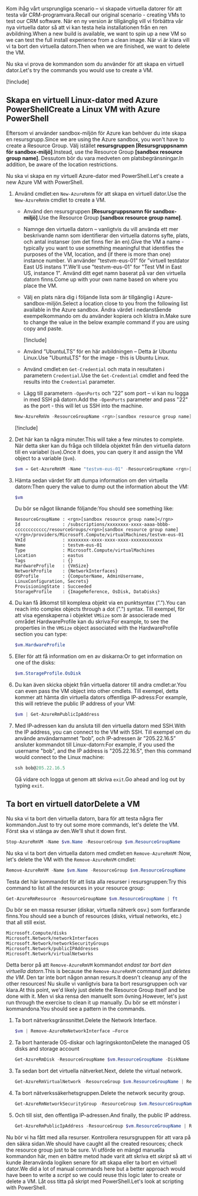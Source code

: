 <span data-ttu-id="ac903-101">Kom ihåg vårt ursprungliga scenario – vi skapade virtuella datorer för att testa vår CRM-programvara.</span><span class="sxs-lookup"><span data-stu-id="ac903-101">Recall our original scenario - creating VMs to test our CRM software.</span></span> <span data-ttu-id="ac903-102">När en ny version är tillgänglig vill vi förbättra vår nya virtuella dator så att vi kan testa hela installationen från en ren avbildning.</span><span class="sxs-lookup"><span data-stu-id="ac903-102">When a new build is available, we want to spin up a new VM so we can test the full install experience from a clean image.</span></span> <span data-ttu-id="ac903-103">När vi är klara vill vi ta bort den virtuella datorn.</span><span class="sxs-lookup"><span data-stu-id="ac903-103">Then when we are finished, we want to delete the VM.</span></span>

<span data-ttu-id="ac903-104">Nu ska vi prova de kommandon som du använder för att skapa en virtuell dator.</span><span class="sxs-lookup"><span data-stu-id="ac903-104">Let's try the commands you would use to create a VM.</span></span>

<!-- Activate the sandbox -->
[!include[](../../../includes/azure-sandbox-activate.md)]

## <a name="create-a-linux-vm-with-azure-powershell"></a><span data-ttu-id="ac903-105">Skapa en virtuell Linux-dator med Azure PowerShell</span><span class="sxs-lookup"><span data-stu-id="ac903-105">Create a Linux VM with Azure PowerShell</span></span>

<span data-ttu-id="ac903-106">Eftersom vi använder sandbox-miljön för Azure kan behöver du inte skapa en resursgrupp.</span><span class="sxs-lookup"><span data-stu-id="ac903-106">Since we are using the Azure sandbox, you won't have to create a Resource Group.</span></span> <span data-ttu-id="ac903-107">Välj istället **resursgruppen<rgn> </rgn>[Resursgruppsnamn för sandbox-miljö]**.</span><span class="sxs-lookup"><span data-stu-id="ac903-107">Instead, use the Resource Group **<rgn>[sandbox resource group name]</rgn>**.</span></span> <span data-ttu-id="ac903-108">Dessutom bör du vara medveten om platsbegränsningar.</span><span class="sxs-lookup"><span data-stu-id="ac903-108">In addition, be aware of the location restrictions.</span></span>

<span data-ttu-id="ac903-109">Nu ska vi skapa en ny virtuell Azure-dator med PowerShell.</span><span class="sxs-lookup"><span data-stu-id="ac903-109">Let's create a new Azure VM with PowerShell.</span></span>

1. <span data-ttu-id="ac903-110">Använd cmdlet:en `New-AzureRmVm` för att skapa en virtuell dator.</span><span class="sxs-lookup"><span data-stu-id="ac903-110">Use the `New-AzureRmVm` cmdlet to create a VM.</span></span>
    - <span data-ttu-id="ac903-111">Använd den resursgruppen **<rgn>[Resursgruppsnamn för sandbox-miljö]</rgn>**.</span><span class="sxs-lookup"><span data-stu-id="ac903-111">Use the Resource Group **<rgn>[sandbox resource group name]</rgn>**.</span></span>
    - <span data-ttu-id="ac903-112">Namnge den virtuella datorn – vanligtvis du vill använda ett mer beskrivande namn som identifierar den virtuella datorns syfte, plats, och antal instanser (om det finns fler än en).</span><span class="sxs-lookup"><span data-stu-id="ac903-112">Give the VM a name - typically you want to use something meaningful that identifies the purposes of the VM, location, and (if there is more than one) instance number.</span></span> <span data-ttu-id="ac903-113">Vi använder ”testvm-eus-01” för ”virtuell testdator East US instans 1”.</span><span class="sxs-lookup"><span data-stu-id="ac903-113">We'll use "testvm-eus-01" for "Test VM in East US, instance 1".</span></span> <span data-ttu-id="ac903-114">Använd ditt eget namn baserat på var den virtuella datorn finns.</span><span class="sxs-lookup"><span data-stu-id="ac903-114">Come up with your own name based on where you place the VM.</span></span>
    - <span data-ttu-id="ac903-115">Välj en plats nära dig i följande lista som är tillgänglig i Azure-sandbox-miljön.</span><span class="sxs-lookup"><span data-stu-id="ac903-115">Select a location close to you from the following list available in the Azure sandbox.</span></span> <span data-ttu-id="ac903-116">Ändra värdet i nedanstående exempelkommando om du använder kopiera och klistra in.</span><span class="sxs-lookup"><span data-stu-id="ac903-116">Make sure to change the value in the below example command if you are using copy and paste.</span></span>

        [!include[](../../../includes/azure-sandbox-regions-note.md)]

    - <span data-ttu-id="ac903-117">Använd ”UbuntuLTS” för en här avbildningen – Detta är Ubuntu Linux.</span><span class="sxs-lookup"><span data-stu-id="ac903-117">Use "UbuntuLTS" for the image - this is Ubuntu Linux.</span></span>
    - <span data-ttu-id="ac903-118">Använd cmdlet:en `Get-Credential` och mata in resultaten i parametern `Credential`.</span><span class="sxs-lookup"><span data-stu-id="ac903-118">Use the `Get-Credential` cmdlet and feed the results into the `Credential` parameter.</span></span>
    - <span data-ttu-id="ac903-119">Lägg till parametern `-OpenPorts` och ”22” som port – vi kan nu logga in med SSH på datorn.</span><span class="sxs-lookup"><span data-stu-id="ac903-119">Add the `-OpenPorts` parameter and pass "22" as the port - this will let us SSH into the machine.</span></span>
 
    ```powershell
    New-AzureRmVm -ResourceGroupName <rgn>[sandbox resource group name]</rgn> -Name "testvm-eus-01" -Credential (Get-Credential) -Location "East US" -Image UbuntuLTS -OpenPorts 22
    ```

    [!include[](../../../includes/azure-cloudshell-copy-paste-tip.md)]
    
1. <span data-ttu-id="ac903-120">Det här kan ta några minuter.</span><span class="sxs-lookup"><span data-stu-id="ac903-120">This will take a few minutes to complete.</span></span> <span data-ttu-id="ac903-121">När detta sker kan du fråga och tilldela objektet från den virtuella datorn till en variabel (`$vm`).</span><span class="sxs-lookup"><span data-stu-id="ac903-121">Once it does, you can query it and assign the VM object to a variable (`$vm`).</span></span>

    ```powershell
    $vm = Get-AzureRmVM -Name "testvm-eus-01" -ResourceGroupName <rgn>[sandbox resource group name]</rgn>
    ```
    
1. <span data-ttu-id="ac903-122">Hämta sedan värdet för att dumpa information om den virtuella datorn:</span><span class="sxs-lookup"><span data-stu-id="ac903-122">Then query the value to dump out the information about the VM:</span></span>

    ```powershell
    $vm
    ```

    <span data-ttu-id="ac903-123">Du bör se något liknande följande:</span><span class="sxs-lookup"><span data-stu-id="ac903-123">You should see something like:</span></span>

    ```output
    ResourceGroupName : <rgn>[sandbox resource group name]</rgn>
    Id                : /subscriptions/xxxxxxxx-xxxx-aaaa-bbbb-cccccccccccc/resourceGroups/<rgn>[sandbox resource group name]</rgn>/providers/Microsoft.Compute/virtualMachines/testvm-eus-01
    VmId              : xxxxxxxx-xxxx-xxxx-xxxx-xxxxxxxxxxxx
    Name              : testvm-eus-01
    Type              : Microsoft.Compute/virtualMachines
    Location          : eastus
    Tags              : {}
    HardwareProfile   : {VmSize}
    NetworkProfile    : {NetworkInterfaces}
    OSProfile         : {ComputerName, AdminUsername, LinuxConfiguration, Secrets}
    ProvisioningState : Succeeded
    StorageProfile    : {ImageReference, OsDisk, DataDisks}
    ```
    
1. <span data-ttu-id="ac903-124">Du kan få åtkomst till komplexa objekt via en punktsyntax (”.”).</span><span class="sxs-lookup"><span data-stu-id="ac903-124">You can reach into complex objects through a dot (".") syntax.</span></span> <span data-ttu-id="ac903-125">Till exempel, för att visa egenskaperna i objektet `VMSize` som är associerade med området HardwareProfile kan du skriva:</span><span class="sxs-lookup"><span data-stu-id="ac903-125">For example, to see the properties in the `VMSize` object associated with the HardwareProfile section you can type:</span></span>

    ```powershell
    $vm.HardwareProfile
    ```

1. <span data-ttu-id="ac903-126">Eller för att få information om en av diskarna:</span><span class="sxs-lookup"><span data-stu-id="ac903-126">Or to get information on one of the disks:</span></span>

    ```powershell
    $vm.StorageProfile.OsDisk
    ```

1. <span data-ttu-id="ac903-127">Du kan även skicka objekt från virtuella datorer till andra cmdlet:ar.</span><span class="sxs-lookup"><span data-stu-id="ac903-127">You can even pass the VM object into other cmdlets.</span></span> <span data-ttu-id="ac903-128">Till exempel, detta kommer att hämta din virtuella dators offentliga IP-adress:</span><span class="sxs-lookup"><span data-stu-id="ac903-128">For example, this will retrieve the public IP address of your VM:</span></span>

    ```powershell
    $vm | Get-AzureRmPublicIpAddress
    ```

1. <span data-ttu-id="ac903-129">Med IP-adressen kan du ansluta till den virtuella datorn med SSH.</span><span class="sxs-lookup"><span data-stu-id="ac903-129">With the IP address, you can connect to the VM with SSH.</span></span> <span data-ttu-id="ac903-130">Till exempel om du använde användarnamnet ”bob”, och IP-adressen är ”205.22.16.5” ansluter kommandot till Linux-datorn:</span><span class="sxs-lookup"><span data-stu-id="ac903-130">For example, if you used the username "bob", and the IP address is "205.22.16.5", then this command would connect to the Linux machine:</span></span>

    ```powershell
    ssh bob@205.22.16.5
    ```

    <span data-ttu-id="ac903-131">Gå vidare och logga ut genom att skriva `exit`.</span><span class="sxs-lookup"><span data-stu-id="ac903-131">Go ahead and log out by typing `exit`.</span></span>


## <a name="delete-a-vm"></a><span data-ttu-id="ac903-132">Ta bort en virtuell dator</span><span class="sxs-lookup"><span data-stu-id="ac903-132">Delete a VM</span></span>

<span data-ttu-id="ac903-133">Nu ska vi ta bort den virtuella datorn, bara för att testa några fler kommandon.</span><span class="sxs-lookup"><span data-stu-id="ac903-133">Just to try out some more commands, let's delete the VM.</span></span> <span data-ttu-id="ac903-134">Först ska vi stänga av den.</span><span class="sxs-lookup"><span data-stu-id="ac903-134">We'll shut it down first.</span></span>

```powershell
Stop-AzureRmVM -Name $vm.Name -ResourceGroup $vm.ResourceGroupName
```

<span data-ttu-id="ac903-135">Nu ska vi ta bort den virtuella datorn med cmdlet:en `Remove-AzureRmVM` :</span><span class="sxs-lookup"><span data-stu-id="ac903-135">Now, let's delete the VM with the `Remove-AzureRmVM` cmdlet:</span></span>

```powershell
Remove-AzureRmVM -Name $vm.Name -ResourceGroup $vm.ResourceGroupName
```

<span data-ttu-id="ac903-136">Testa det här kommandot för att lista alla resurser i resursgruppen:</span><span class="sxs-lookup"><span data-stu-id="ac903-136">Try this command to list all the resources in your resource group:</span></span>

```powershell
Get-AzureRmResource -ResourceGroupName $vm.ResourceGroupName | ft
```

<span data-ttu-id="ac903-137">Du bör se en massa resurser (diskar, virtuella nätverk osv.) som fortfarande finns.</span><span class="sxs-lookup"><span data-stu-id="ac903-137">You should see a bunch of resources (disks, virtual networks, etc.) that all still exist.</span></span> 

```output
Microsoft.Compute/disks
Microsoft.Network/networkInterfaces
Microsoft.Network/networkSecurityGroups
Microsoft.Network/publicIPAddresses
Microsoft.Network/virtualNetworks
```

<span data-ttu-id="ac903-138">Detta beror på att `Remove-AzureRmVM` kommandot _endast tar bort den virtuella datorn_.</span><span class="sxs-lookup"><span data-stu-id="ac903-138">This is because the `Remove-AzureRmVM` command _just deletes the VM_.</span></span> <span data-ttu-id="ac903-139">Den tar inte bort någon annan resurs.</span><span class="sxs-lookup"><span data-stu-id="ac903-139">It doesn't cleanup any of the other resources!</span></span> <span data-ttu-id="ac903-140">Nu skulle vi vanligtvis bara ta bort resursgruppen och var klara.</span><span class="sxs-lookup"><span data-stu-id="ac903-140">At this point, we'd likely just delete the Resource Group itself and be done with it.</span></span> <span data-ttu-id="ac903-141">Men vi ska rensa den manuellt som övning.</span><span class="sxs-lookup"><span data-stu-id="ac903-141">However, let's just run through the exercise to clean it up manually.</span></span> <span data-ttu-id="ac903-142">Du bör se ett mönster i kommandona.</span><span class="sxs-lookup"><span data-stu-id="ac903-142">You should see a pattern in the commands.</span></span>

1. <span data-ttu-id="ac903-143">Ta bort nätverksgränssnittet.</span><span class="sxs-lookup"><span data-stu-id="ac903-143">Delete the Network Interface.</span></span>

    ```powershell
    $vm | Remove-AzureRmNetworkInterface –Force
    ```
    
1. <span data-ttu-id="ac903-144">Ta bort hanterade OS-diskar och lagringskonton</span><span class="sxs-lookup"><span data-stu-id="ac903-144">Delete the managed OS disks and storage account</span></span>

    ```powershell
    Get-AzureRmDisk -ResourceGroupName $vm.ResourceGroupName -DiskName $vm.StorageProfile.OSDisk.Name | Remove-AzureRmDisk -Force
    ```

1. <span data-ttu-id="ac903-145">Ta sedan bort det virtuella nätverket.</span><span class="sxs-lookup"><span data-stu-id="ac903-145">Next, delete the virtual network.</span></span>

    ```powershell
    Get-AzureRmVirtualNetwork -ResourceGroup $vm.ResourceGroupName | Remove-AzureRmVirtualNetwork -Force
    ```

1. <span data-ttu-id="ac903-146">Ta bort nätverkssäkerhetsgruppen.</span><span class="sxs-lookup"><span data-stu-id="ac903-146">Delete the network security group.</span></span>

    ```powershell
    Get-AzureRmNetworkSecurityGroup -ResourceGroup $vm.ResourceGroupName | Remove-AzureRmNetworkSecurityGroup -Force
    ```

1. <span data-ttu-id="ac903-147">Och till sist, den offentliga IP-adressen.</span><span class="sxs-lookup"><span data-stu-id="ac903-147">And finally, the public IP address.</span></span>

    ```powershell
    Get-AzureRmPublicIpAddress -ResourceGroup $vm.ResourceGroupName | Remove-AzureRmPublicIpAddress -Force
    ```

<span data-ttu-id="ac903-148">Nu bör vi ha fått med alla resurser. Kontrollera resursgruppen för att vara på den säkra sidan.</span><span class="sxs-lookup"><span data-stu-id="ac903-148">We should have caught all the created resources; check the resource group just to be sure.</span></span> <span data-ttu-id="ac903-149">Vi utförde en mängd manuella kommandon här, men en bättre metod hade varit att skriva ett _skript_ så att vi kunde återanvända logiken senare för att skapa eller ta bort en virtuell dator.</span><span class="sxs-lookup"><span data-stu-id="ac903-149">We did a lot of manual commands here but a better approach would have been to write a _script_ so we could reuse this logic later to create or delete a VM.</span></span> <span data-ttu-id="ac903-150">Låt oss titta på skript med PowerShell.</span><span class="sxs-lookup"><span data-stu-id="ac903-150">Let's look at scripting with PowerShell.</span></span>
